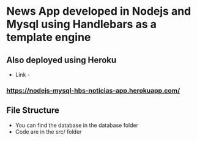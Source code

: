 # News App developed in Nodejs and Mysql using Handlebars as a template engine
## Also deployed using Heroku
- Link -
### https://nodejs-mysql-hbs-noticias-app.herokuapp.com/

## File Structure
- You can find the database in the database folder
- Code are in the src/ folder
